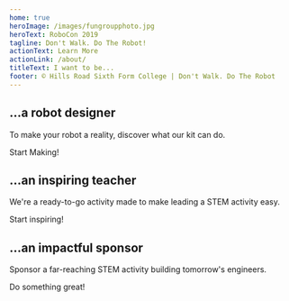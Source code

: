 ```yaml
---
home: true
heroImage: /images/fungroupphoto.jpg
heroText: RoboCon 2019
tagline: Don't Walk. Do The Robot!
actionText: Learn More
actionLink: /about/
titleText: I want to be...
footer: © Hills Road Sixth Form College | Don't Walk. Do The Robot
---
```


<div class="features">
  <div class="feature">
    <h2>...a robot designer</h2>
    <p>To make your robot a reality, discover what our kit can do.</p><router-link class="feature-button" to="/about/for-students.html">Start Making!</router-link></p>
  </div>
  <div class="feature">
    <h2>...an inspiring teacher</h2>
    <p>We're a ready-to-go activity made to make leading a STEM activity easy.</p>
    <router-link class="feature-button" to="/about/for-teachers.html">Start inspiring!</router-link>
  </div>
  <div class="feature">
    <h2>...an impactful sponsor</h2>
    <p>Sponsor a far-reaching STEM activity building tomorrow's engineers.</p>
    <router-link class="feature-button" to="/about/sponsors.html">Do something great!</router-link>
  </div>
</div>
